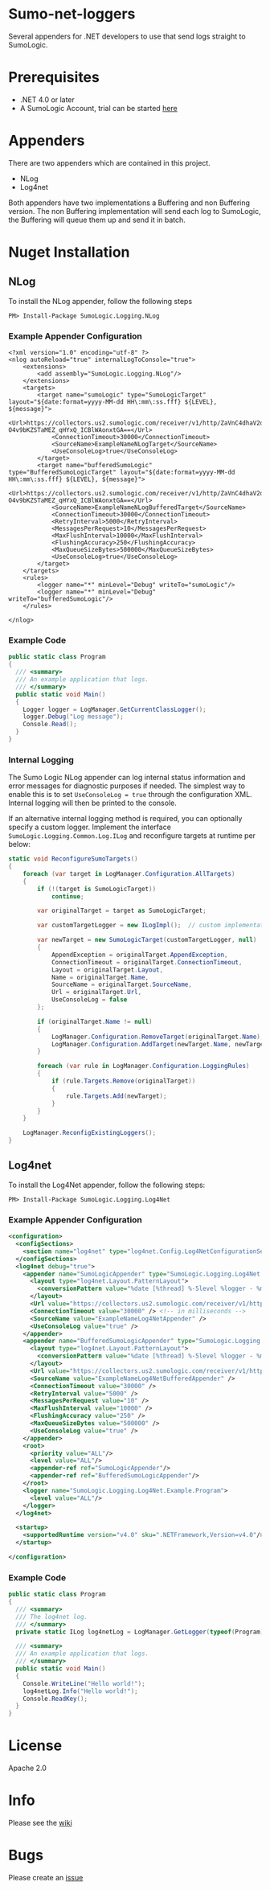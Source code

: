 # Sumo-net-loggers

Several appenders for .NET developers to use that send logs straight to SumoLogic.

# Prerequisites
* .NET 4.0 or later
* A SumoLogic Account, trial can be started [here](https://www.sumologic.com/)

# Appenders

There are two appenders which are contained in this project.
* NLog
* Log4net

Both appenders have two implementations a Buffering and non Buffering version.
The non Buffering implementation will send each log to SumoLogic, the Buffering will queue them up and send it in batch.

# Nuget Installation

## NLog
To install the NLog appender, follow the following steps
```
PM> Install-Package SumoLogic.Logging.NLog
```

### Example Appender Configuration
```
<?xml version="1.0" encoding="utf-8" ?>
<nlog autoReload="true" internalLogToConsole="true">
	<extensions>
		<add assembly="SumoLogic.Logging.NLog"/>
	</extensions>
	<targets>
		<target name="sumoLogic" type="SumoLogicTarget"	layout="${date:format=yyyy-MM-dd HH\:mm\:ss.fff} ${LEVEL}, ${message}">
			<Url>https://collectors.us2.sumologic.com/receiver/v1/http/ZaVnC4dhaV2dpl93h4mEkdCBwxHuX5fI1Yh_75Lhk8GtiMxsATMRTuebaZTDknk5dlFvjvYI7ZvraaHaA2NPq-O4v9bKZSTaMEZ_qHYxQ_ICBlWAonxtGA==</Url>
			<ConnectionTimeout>30000</ConnectionTimeout>
			<SourceName>ExampleNameNLogTarget</SourceName>
			<UseConsoleLog>true</UseConsoleLog>
		</target>
		<target name="bufferedSumoLogic" type="BufferedSumoLogicTarget" layout="${date:format=yyyy-MM-dd HH\:mm\:ss.fff} ${LEVEL}, ${message}">
			<Url>https://collectors.us2.sumologic.com/receiver/v1/http/ZaVnC4dhaV2dpl93h4mEkdCBwxHuX5fI1Yh_75Lhk8GtiMxsATMRTuebaZTDknk5dlFvjvYI7ZvraaHaA2NPq-O4v9bKZSTaMEZ_qHYxQ_ICBlWAonxtGA==</Url>
			<SourceName>ExampleNameNLogBufferedTarget</SourceName>
			<ConnectionTimeout>30000</ConnectionTimeout>
			<RetryInterval>5000</RetryInterval>
			<MessagesPerRequest>10</MessagesPerRequest>
			<MaxFlushInterval>10000</MaxFlushInterval>
			<FlushingAccuracy>250</FlushingAccuracy>
			<MaxQueueSizeBytes>500000</MaxQueueSizeBytes>
			<UseConsoleLog>true</UseConsoleLog>
		</target>
	</targets>
	<rules>
		<logger name="*" minLevel="Debug" writeTo="sumoLogic"/>
		<logger name="*" minLevel="Debug" writeTo="bufferedSumoLogic"/>
	</rules>

</nlog>
```

### Example Code
```csharp
public static class Program
{
  /// <summary>
  /// An example application that logs.
  /// </summary>
  public static void Main()
  {
    Logger logger = LogManager.GetCurrentClassLogger();
    logger.Debug("Log message");
    Console.Read();
  }
}
```

### Internal Logging

The Sumo Logic NLog appender can log internal status information and error messages for diagnostic purposes if needed. The
simplest way to enable this is to set `UseConsoleLog = true` through the configuration XML. Internal logging will then be printed to
the console.

If an alternative internal logging method is required, you can optionally specify a custom logger. Implement the interface 
`SumoLogic.Logging.Common.Log.ILog` and reconfigure targets at runtime per below:

```csharp
static void ReconfigureSumoTargets()
{
    foreach (var target in LogManager.Configuration.AllTargets)
    {
        if (!(target is SumoLogicTarget))
            continue;

        var originalTarget = target as SumoLogicTarget;

        var customTargetLogger = new ILogImpl();  // custom implementation of ILog goes here

        var newTarget = new SumoLogicTarget(customTargetLogger, null)
        {
            AppendException = originalTarget.AppendException,
            ConnectionTimeout = originalTarget.ConnectionTimeout,
            Layout = originalTarget.Layout,
            Name = originalTarget.Name,
            SourceName = originalTarget.SourceName,
            Url = originalTarget.Url,
            UseConsoleLog = false
        };

        if (originalTarget.Name != null)
        {
            LogManager.Configuration.RemoveTarget(originalTarget.Name);
            LogManager.Configuration.AddTarget(newTarget.Name, newTarget);
        }

        foreach (var rule in LogManager.Configuration.LoggingRules)
        {
            if (rule.Targets.Remove(originalTarget))
            {
                rule.Targets.Add(newTarget);
            }
        }
    }

    LogManager.ReconfigExistingLoggers();
}
```

## Log4net
To install the Log4Net appender, follow the following steps:
```
PM> Install-Package SumoLogic.Logging.Log4Net
```

### Example Appender Configuration
```xml
<configuration>
  <configSections>
    <section name="log4net" type="log4net.Config.Log4NetConfigurationSectionHandler, log4net"/>
  </configSections>
  <log4net debug="true">
    <appender name="SumoLogicAppender" type="SumoLogic.Logging.Log4Net.SumoLogicAppender, SumoLogic.Logging.Log4Net">
	  <layout type="log4net.Layout.PatternLayout">
	    <conversionPattern value="%date [%thread] %-5level %logger - %message%newline"/>
	  </layout>
	  <Url value="https://collectors.us2.sumologic.com/receiver/v1/http/your_endpoint_here==" />
	  <ConnectionTimeout value="30000" /> <!-- in milliseconds -->
	  <SourceName value="ExampleNameLog4NetAppender" />
	  <UseConsoleLog value="true" />
    </appender>
	<appender name="BufferedSumoLogicAppender" type="SumoLogic.Logging.Log4Net.BufferedSumoLogicAppender, SumoLogic.Logging.Log4Net">
	  <layout type="log4net.Layout.PatternLayout">
	    <conversionPattern value="%date [%thread] %-5level %logger - %message%newline"/>
      </layout>
	  <Url value="https://collectors.us2.sumologic.com/receiver/v1/http/your_endpoint_here==" />
	  <SourceName value="ExampleNameLog4NetBufferedAppender" />
      <ConnectionTimeout value="30000" />
      <RetryInterval value="5000" />
      <MessagesPerRequest value="10" />
      <MaxFlushInterval value="10000" />
      <FlushingAccuracy value="250" />
      <MaxQueueSizeBytes value="500000" />
	  <UseConsoleLog value="true" />
	</appender>
	<root>
	  <priority value="ALL"/>
	  <level value="ALL"/>
	  <appender-ref ref="SumoLogicAppender"/>
	  <appender-ref ref="BufferedSumoLogicAppender"/>
	</root>
	<logger name="SumoLogic.Logging.Log4Net.Example.Program">
	  <level value="ALL"/>
	</logger>
  </log4net>

  <startup>
    <supportedRuntime version="v4.0" sku=".NETFramework,Version=v4.0"/>
  </startup>

</configuration>

```

### Example Code
```csharp
public static class Program
{
  /// <summary>
  /// The log4net log.
  /// </summary>
  private static ILog log4netLog = LogManager.GetLogger(typeof(Program));

  /// <summary>
  /// An example application that logs.
  /// </summary>
  public static void Main()
  {
    Console.WriteLine("Hello world!");
    log4netLog.Info("Hello world!");
    Console.ReadKey();
  }
}
```


# License
Apache 2.0

# Info
Please see the [wiki](https://github.com/mcplusa/sumologic-net-appenders/wiki)

# Bugs
Please create an [issue](https://github.com/mcplusa/sumologic-net-appenders/issues)

